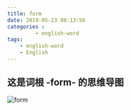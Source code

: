 ```yaml
---
title: form
date: 2019-05-23 08:13:56
categories :
         - english-word
tags: 
    - english-word
    - English
---
```


## 这是词根 -form- 的思维导图 


![form](https://user-gold-cdn.xitu.io/2019/5/27/16af7ba5203d6a8e?w=2669&h=1558&f=png&s=212750)